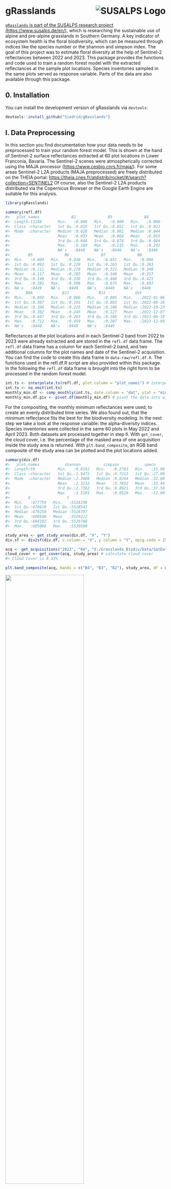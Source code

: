 
<!-- README.md is generated from README.Rmd. Please edit that file -->

# gRasslands <a href="https://www.susalps.de/en/"><img align="right" src="man/figures/logo_susalps_kl.jpg" alt="SUSALPS Logo" />

<!-- badges: start -->
<!-- badges: end -->

`gRasslands` is part of the SUSALPS research project
(<https://www.susalps.de/en/>), which is researching the sustainable use
of alpine and pre-alpine grasslands in Southern Germany. A key indicator
of ecosystem health is the floral biodiversity, which can be measured
through indices like the species number or the shannon and simpson
index. The goal of this project was to estimate floral diversity at the
help of Sentinel-2 reflectances between 2022 and 2023. This package
provides the functions and code used to train a random forest model with
the extracted reflectances at the sample plot locations. Species
inventories sampled in the same plots served as response variable. Parts
of the data are also available through this package.

## 0. Installation

You can install the development version of gRasslands via `devtools`:

``` r
devtools::install_github("Siedrid/gRasslands")
```

## I. Data Preprocessing

In this section you find documentation how your data needs to be
preprocessed to train your random forest model. This is shown at the
hand of Sentinel-2 surface reflectances extracted at 60 plot locations
in Lower Franconia, Bavaria. The Sentinel-2 scenes were atmospherically
corrected using the MAJA processor (<https://www.cesbio.cnrs.fr/maja/>).
For some areas Sentinel-2 L2A products (MAJA preprocessed) are freely
distributed on the THEIA portal:
<https://theia.cnes.fr/atdistrib/rocket/#/search?collection=SENTINEL2>
Of course, also the Sentinel-2 L2A products distributed via the
Copernicus Browser or the Google Earth Engine are suitable for this
analysis.

``` r
library(gRasslands)

summary(refl.df)
#>   plot_names              B2              B3              B4       
#>  Length:11248       Min.   :0.000   Min.   :0.000   Min.   :0.000  
#>  Class :character   1st Qu.:0.019   1st Qu.:0.052   1st Qu.:0.021  
#>  Mode  :character   Median :0.028   Median :0.061   Median :0.044  
#>                     Mean   :0.033   Mean   :0.064   Mean   :0.055  
#>                     3rd Qu.:0.046   3rd Qu.:0.074   3rd Qu.:0.084  
#>                     Max.   :0.180   Max.   :0.215   Max.   :0.242  
#>                     NA's   :8446    NA's   :8446    NA's   :8446   
#>        B5              B6              B7              B8       
#>  Min.   :0.009   Min.   :0.038   Min.   :0.051   Min.   :0.006  
#>  1st Qu.:0.093   1st Qu.:0.229   1st Qu.:0.263   1st Qu.:0.283  
#>  Median :0.111   Median :0.276   Median :0.321   Median :0.340  
#>  Mean   :0.117   Mean   :0.285   Mean   :0.340   Mean   :0.357  
#>  3rd Qu.:0.140   3rd Qu.:0.336   3rd Qu.:0.408   3rd Qu.:0.421  
#>  Max.   :0.281   Max.   :0.506   Max.   :0.675   Max.   :0.682  
#>  NA's   :8449    NA's   :8449    NA's   :8449    NA's   :8446   
#>       B8A             B11             B12             dat            
#>  Min.   :0.050   Min.   :0.006   Min.   :0.005   Min.   :2022-01-06  
#>  1st Qu.:0.307   1st Qu.:0.191   1st Qu.:0.083   1st Qu.:2022-06-16  
#>  Median :0.366   Median :0.225   Median :0.106   Median :2022-10-23  
#>  Mean   :0.382   Mean   :0.245   Mean   :0.127   Mean   :2022-12-07  
#>  3rd Qu.:0.447   3rd Qu.:0.293   3rd Qu.:0.166   3rd Qu.:2023-06-19  
#>  Max.   :0.712   Max.   :0.459   Max.   :0.287   Max.   :2023-12-05  
#>  NA's   :8449    NA's   :8449    NA's   :8449
```

Reflectances at the plot locations and in each Sentinel-2 band from 2022
to 2023 were already extracted and are stored in the `refl.df` data
frame. The `refl.df` data frame has a column for each Sentinel-2 band,
and two additional columns for the plot names and date of the Sentinel-2
acquisition. You can find the code to create this data frame in
`data-raw/refl.df.R`. The functions used in the refl.df.R script are
also provided within this package. In the following the `refl.df` data
frame is brought into the right form to be processed in the random
forest model.

``` r
int.ts <- interpolate.ts(refl.df, plot.column = "plot_names") # interpolate missing values
int.ts <- na.omit(int.ts)
monthly_min.df <- comp_monthly(int.ts, date.column = "dat", stat = "min") # composite to monthly minimum reflectances
monthly_min.df.piv <- pivot.df(monthly_min.df) # pivot the data into wide table
```

For the compositing, the monthly minimum reflectances were used, to
create an evenly distributed time series. We also found out, that the
minimum reflectance fits the best for the biodiversity modeling. In the
next step we take a look at the response variable: the alpha-diversity
indices. Species inventories were collected in the same 60 plots in May
2022 and April 2023. Both datasets are processed together in step II.
With `get_cover`, the cloud cover, i.e. the percentage of the masked
area of one acquisition inside the study area is returned. With
`plt.band_composite`, an RGB band composite of the study area can be
plotted and the plot locations added.

``` r
summary(div.df)
#>   plot_names           shannon          simpson           specn      
#>  Length:59          Min.   :0.8192   Min.   :0.2763   Min.   :15.00  
#>  Class :character   1st Qu.:1.9472   1st Qu.:0.7213   1st Qu.:27.00  
#>  Mode  :character   Median :2.3466   Median :0.8244   Median :32.00  
#>                     Mean   :2.3232   Mean   :0.7852   Mean   :32.44  
#>                     3rd Qu.:2.7362   3rd Qu.:0.8921   3rd Qu.:37.50  
#>                     Max.   :3.5101   Max.   :0.9529   Max.   :52.00  
#>        X                Y          
#>  Min.   :677759   Min.   :5528198  
#>  1st Qu.:678610   1st Qu.:5528541  
#>  Median :679250   Median :5528797  
#>  Mean   :680548   Mean   :5529222  
#>  3rd Qu.:684102   3rd Qu.:5529788  
#>  Max.   :685066   Max.   :5530580

study_area <- get_study_area(div.df, "X", "Y")
div.sf <- div2sf(div.df, x.column = "X", y.column = "Y", epsg.code = 25832, write = F)

acq <- get_acquisitions("2022", "04", "E:/Grasslands_Biodiv/Data/SatData/")[1]
cloud_cover <- get_cover(acq, study_area) # calculate cloud cover
#> Cloud Cover is 8.53%

plt.band_composite(acq, bands = c("B4", "B3", "B2"), study_area, df = div.df, add.plots = T)
```

<img src="man/figures/README-div.df-1.png" width="70%" />

    #> NULL

In the eastern part of the study area, an area of almost 10% is masked.
The function `get_cover` can also be used to filter suitable
acquisitions. The alpha diversity indices calculated and provided in the
`div.df` data frame are the species number, shannon and simpson index.
Many studies have shown, that the species number is the best response
variable, therefore this alpha-diversity index will be used in the
following random forest model. The code to calculate these indices is
provided in the `data-raw` folder in the div.df.R script.

## II. Train and Test Random Forest

For the training, only the minimum reflectances from the months March to
September are used. The winter months are influenced by clouds and snow
and are limited by less plant growth/cover, which could potentially
impact our results negatively.

``` r
s = 91
biodiv_ind = "specn"

m.nowinter <- c(3:9)
data_frame.nowinter <- RF_predictors(monthly_min.df.piv, m.nowinter) # use only months from March to September
rf_data <- preprocess_rf_data(data_frame.nowinter, div.df, biodiv_ind) # merge reflectance and alpha diversity dataframe

train_index <- get_train_index(rf_data, s = s) # split samples into training and testing (70:30)
forest <- RF(rf_data, train_index = train_index, s = s) # train Random Forest
#> Lade nötiges Paket: ggplot2
#> Lade nötiges Paket: lattice
print(forest)
#> Random Forest 
#> 
#>  43 samples
#> 140 predictors
#> 
#> No pre-processing
#> Resampling: Cross-Validated (10 fold, repeated 5 times) 
#> Summary of sample sizes: 38, 38, 40, 39, 40, 38, ... 
#> Resampling results across tuning parameters:
#> 
#>   mtry  RMSE      Rsquared   MAE     
#>     2   5.212698  0.7680533  4.075929
#>    25   5.307270  0.7299904  4.297927
#>    48   5.341733  0.7183568  4.353222
#>    71   5.399386  0.7100851  4.409252
#>    94   5.439054  0.7046677  4.450530
#>   117   5.481573  0.6931790  4.479744
#>   140   5.470326  0.7015584  4.472773
#> 
#> RMSE was used to select the optimal model using the smallest value.
#> The final value used for the model was mtry = 2.
```

In the output of the `forest` variable, it is summarized that 43 samples
were used for the training (i.e. 70% of the dataset) and 140 predictors
(i.e. 10 bands x 2 years x 7 months). Per default a cross-validation
with 10 folds and 5 repeats is used. The forest with the highest R2 and
the lowest RMSE is returned in the end. Training and testing results are
visualized in a scatter plot with the actual species number on the
x-axis and the predicted species number on the y-axis. Further
statistics can be summarized in a csv file with the function `write.RF`.
This function is especially usefull, when testing different compositing
methods, and month combinations or running the model multiple times with
different seeds.

``` r
RF.summary(forest, rf_data, div.df, train_index, "specn", plot_labels = F) # returns scatter plot
```

<img src="man/figures/README-Random Forest 2-1.png" width="70%" />

``` r
#write.RF("no winter", "specn", forest, 10, csv.path)
```

Species Numbers between 20 and 40 have the highest accuracy. Lower and
higher species numbers are over and underestimated, respecitively, due
to the limited sample number with these numbers. The R2 is given for the
training and testing split. The testing split was not used to train the
random forest model. With `plot_labels = T`, the points are labeled
according to their plot names.

``` r

plt.varimp(forest)
```

<img src="man/figures/README-Variable Importance-1.png" width="70%" />

`plt.varimp` is an important function to evaluate the predictors
according to their band, year and month. The SWIR bands and the bands in
the visible domain are the most important Sentinel-2 bands (A). March is
by far the most important month in the prediction (D).

## III. Spatial Prediction of Alpha-Diversity

For the spatial prediction, all variables, that trained the random
forest, need to be stacked to a spatial Raster, on which the species
number can be predicted. In the case of the random forest trained with
all summer months, the monthly minimum raster composites of all
acquisitions from March until September 2022 and 2023 respectively need
to be calculated first. Due to the limited storage capacity, these
raster composites can’t be part of this package. The code to calculate
these raster composites is provided in the `data-raw` folder in the
`comp.S2.bands.R` script. On request, we can make these composites
available. The code to calculate spatial prediction maps is provided in
the following.

``` r

# select months March to September as predictors 
comp_path <- "E:/Grasslands_BioDiv/Data/S2_min_composites"
fls <- list_comp_months(comp_path, m.nowinter)

min.brick <- stack_S2_months(fls)

s2_pred <- terra::predict(min.brick, model = forest, na.rm = T)
```

`comp_path` is the path to the directory, where the monthly raster
composites are stored. After creating a list of these raster composites,
the rasters are stacked with the terra package and then transformed into
a brick object. With `predict`, the random forest model `forest` is
applied to the brick. To mask non-grasslands, we used the High
Resolution Grassland Layer, provided by Copernicus
(<https://land.copernicus.eu/en/products/high-resolution-layer-grassland>).
We used the 2018 product with a 10m spatial resolution:

``` r
# Mask non-Grasslands with Copernicus Grassland Layer
grass.mask.path <- "E:/Grasslands_BioDiv/Data/Copernicus_Grassland/GRA_2018_010m_03035_V1_0.tif"
grass.mask <- terra::rast(grass.mask.path)

s2_pred.masked <- mask.grasslands(s2_pred, grass.mask)
#> |---------|---------|---------|---------|=========================================                                          |---------|---------|---------|---------|=========================================                                          

plt.diversity(s2_pred.masked, biodiv_ind = "specn")
```

<img src="man/figures/README-unnamed-chunk-2-1.png" width="70%" />

## IV. Further Resources

In the following, the entire workflow of the analysis is visualized.
This package was designed to encourage a similar analysis at grassland
sites, where species inventories are available. A valuable database for
such inventories and environmental parameters is also the Biodiversity
Exploratories Information System: <https://www.bexis.uni-jena.de/> This
is an important step towards a broader understanding of grassland sites,
how to manage them and protect their valuable ecosystem services.

<img src="man/figures/GrasslandsBiodiv_Flowchart.drawio.png" alt="Analysis Workflow" style="width: 400px;"/>

### Contact Details:

Laura Obrecht: <laura.obrecht@stud-mail.uni-wuerzburg.de>

Dr. Sophie Reinermann: <sophie.reinermann@dlr.de>
